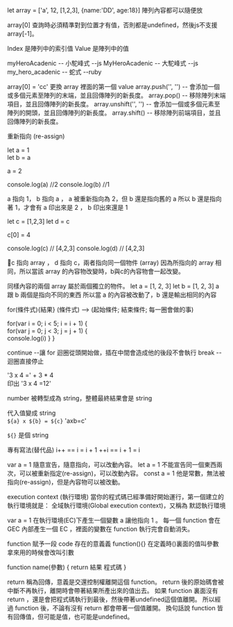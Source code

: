 let array = ['a', 12, [1,2,3], {name:'DD', age:18}]
陣列內容都可以隨便放

array[0] 查詢時必須精準對到位置才有值，否則都是undefined，然後js不支援 array[-1]。

Index 是陣列中的索引值
Value 是陣列中的值

myHeroAcadenic  -- 小駝峰式 --js
MyHeroAcadenic  -- 大駝峰式 --js
my_hero_acadenic  -- 蛇式 --ruby


array[0] = 'cc'   更換 array 裡面的第一個 value
array.push('', '')     -- 會添加一個或多個元素至陣列的末端，並且回傳陣列的新長度。
array.pop()            -- 移除陣列末端項目，並且回傳陣列的新長度。
array.unshift('', '')  -- 會添加一個或多個元素至陣列的開頭，並且回傳陣列的新長度。
array.shift()          -- 移除陣列前端項目，並且回傳陣列的新長度。


重新指向 (re-assign)

let a = 1    
let b = a   

a = 2   

console.log(a)      //2
console.log(b)      //1 

a 指向 1， b 指向 a ， a 被重新指向為 2，但 b 還是指向舊的 a
所以 b 還是指向著 1，才會有 a 印出來是 2 ， b 印出來還是 1

let c = [1,2,3]
let d = c

c[0] = 4

console.log(c)   // [4,2,3]
console.log(d)   // [4,2,3]

c 指向 array ， d 指向 c，兩者指向同一個物件 (array)
因為所指向的 array 相同，所以當該 array 的內容物改變時，b與c的內容物會一起改變。


同樣內容的兩個 array 屬於兩個獨立的物件。
let a = [1, 2, 3]
let b = [1, 2, 3]
a 跟 b 兩個是指向不同的東西
所以當 a 的內容被改動了，b 還是輸出相同的內容


for(條件式){結果}
(條件式) --> (起始條件; 結束條件; 每一圈會做的事)

for(var i = 0; i < 5; i = i + 1) {            
	for(var j = 0; j < 3; j = j + 1) {        
		console.log(i)
	}
}

continue  --讓 for 迴圈從頭開始做，插在中間會造成他的後段不會執行
break     --迴圈直接停止

'3 x 4 =' + 3 * 4      
印出 '3 x 4 =12'     

number 被轉型成為 string，整體最終結果會是 string

代入值變成 string   
`${a} x ${b} = ${c}`
'axb=c'

`${}` 是個 string

專有寫法(替代品)
i++ == i = i + 1
++i == i + 1 = i

var a = 1    隨意宣告，隨意指向，可以改動內容。
let a = 1    不能宣告同一個東西兩次，可以被重新指定(re-assign)，可以改動內容。
const a = 1  他是常數，無法被指向(re-assign)，但是內容物可以被改動。

execution context (執行環境)
當你的程式碼已經準備好開始運行，第一個建立的執行環境就是： 
全域執行環境(Global execution context)，又稱為 默認執行環境

var a = 1
在執行環境(EC)下產生一個變數 a 讓他指向 1 。
每一個 function 會在 GEC 內部產生一個 EC ，裡面的變數在 function 執行完會自動消失。

function
賦予一段 code 存在的意義義
function(){} 
在定義時()裏面的值叫參數  
拿來用的時候會改叫引數

function name(參數) {
	return 結果
	程式碼
}

return 稱為回傳，意義是交還控制權離開這個 function。
return 後的原始碼會被中斷不再執行，離開時會帶著結果所產出來的值出去。
如果 function 裏面沒有 return ，還是會把程式碼執行到最後，然後帶著undefined這個值離開。
所以經過 function 後，不論有沒有 return 都會帶著一個值離開。
換句話說 function 皆有回傳值，但可能是值，也可能是undefined。
